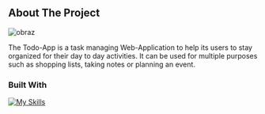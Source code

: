 
<!-- ABOUT THE PROJECT -->
## About The Project

![obraz](https://github.com/MichalskiWiktor/ToDoApp-Django/assets/77227151/171ebbb6-a5ff-47cd-80e1-4b4bc9079e36)

The Todo-App is a task managing Web-Application to help its users to stay organized for their day to day activities.
It can be used for multiple purposes such as shopping lists, taking notes or planning an event.


### Built With
[![My Skills](https://skillicons.dev/icons?i=js,html,css,django,python,bootstrap)](https://skillicons.dev)
